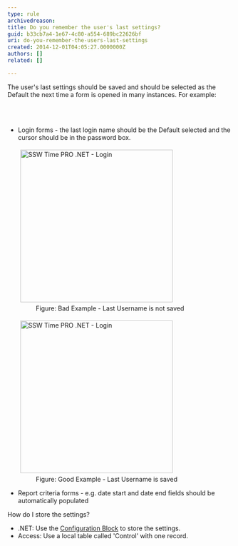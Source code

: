 ```yaml
---
type: rule
archivedreason: 
title: Do you remember the user's last settings?
guid: b33cb7a4-1e67-4c80-a554-689bc22626bf
uri: do-you-remember-the-users-last-settings
created: 2014-12-01T04:05:27.0000000Z
authors: []
related: []

---
```



<p>The user's last settings should be saved and should be selected as the Default the
                    next time a form is opened in many instances. For example&#58;</p>
<br><excerpt class='endintro'></excerpt><br>
<ul><li>Login forms - the last login name should be the Default selected and the cursor should be in the password box. 
      <dl class="badImage"><dt> 
            <img border="0" alt="SSW Time PRO .NET - Login" src="http&#58;//www.ssw.com.au/ssw/Standards/Rules/Images/BadFormLogin.jpg" style="margin&#58;5px;width&#58;342px;" />
         </dt><dd> Figure&#58; Bad Example - Last Username is not saved</dd></dl><dl class="goodImage"><dt> 
            <img border="0" alt="SSW Time PRO .NET - Login" src="http&#58;//www.ssw.com.au/ssw/Standards/Rules/Images/GoodFormLogin.jpg" style="margin&#58;5px;width&#58;342px;" />
         </dt><dd> Figure&#58; Good Example - Last Username is saved</dd></dl></li><li>Report criteria forms - e.g. date start and date end fields should be automatically populated</li></ul><p> How do I store the settings? </p><ul><li>.NET&#58; Use the 
      <a href="/do-you-use-configuration-management-application-block"> Configuration Block</a> to store the settings.</li><li>Access&#58; Use a local table called 'Control' with one record.</li></ul>


